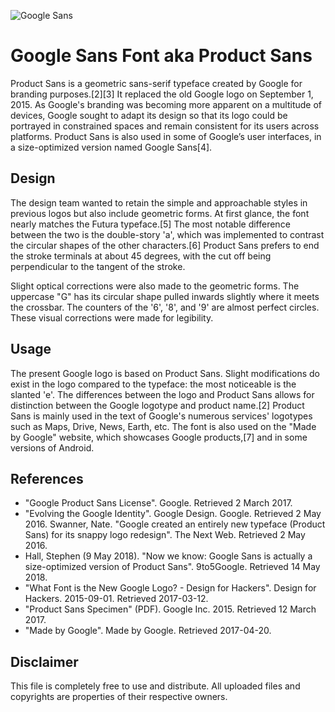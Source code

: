 ![Google Sans](https://i.imgur.com/VWjSZX3.png)

# Google Sans Font aka Product Sans

Product Sans is a geometric sans-serif typeface created by Google for branding purposes.[2][3] It replaced the old Google logo on September 1, 2015. As Google's branding was becoming more apparent on a multitude of devices, Google sought to adapt its design so that its logo could be portrayed in constrained spaces and remain consistent for its users across platforms. Product Sans is also used in some of Google’s user interfaces, in a size-optimized version named Google Sans[4].

## Design

The design team wanted to retain the simple and approachable styles in previous logos but also include geometric forms. At first glance, the font nearly matches the Futura typeface.[5] The most notable difference between the two is the double-story 'a', which was implemented to contrast the circular shapes of the other characters.[6] Product Sans prefers to end the stroke terminals at about 45 degrees, with the cut off being perpendicular to the tangent of the stroke.

Slight optical corrections were also made to the geometric forms. The uppercase "G" has its circular shape pulled inwards slightly where it meets the crossbar. The counters of the '6', '8', and '9' are almost perfect circles. These visual corrections were made for legibility.

## Usage

The present Google logo is based on Product Sans. Slight modifications do exist in the logo compared to the typeface: the most noticeable is the slanted 'e'. The differences between the logo and Product Sans allows for distinction between the Google logotype and product name.[2] Product Sans is mainly used in the text of Google's numerous services' logotypes such as Maps, Drive, News, Earth, etc. The font is also used on the "Made by Google" website, which showcases Google products,[7] and in some versions of Android.

## References

- "Google Product Sans License". Google. Retrieved 2 March 2017.
- "Evolving the Google Identity". Google Design. Google. Retrieved 2 May 2016.
  Swanner, Nate. "Google created an entirely new typeface (Product Sans) for its snappy logo redesign". The Next Web. Retrieved 2 May 2016.
- Hall, Stephen (9 May 2018). "Now we know: Google Sans is actually a size-optimized version of Product Sans". 9to5Google. Retrieved 14 May 2018.
- "What Font is the New Google Logo? - Design for Hackers". Design for Hackers. 2015-09-01. Retrieved 2017-03-12.
- "Product Sans Specimen" (PDF). Google Inc. 2015. Retrieved 12 March 2017.
- "Made by Google". Made by Google. Retrieved 2017-04-20.

## Disclaimer

This file is completely free to use and distribute. All uploaded files and copyrights are properties of their respective owners.
